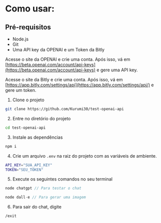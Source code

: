 # Como usar:

## Pré-requisitos

- Node.js
- Git
- Uma API key da OPENAI e um Token da Bitly

Acesse o site da OPENAI e crie uma conta. Após isso, vá em [https://beta.openai.com/account/api-keys](https://beta.openai.com/account/api-keys) e gere uma API key.

Acesse o site da Bitly e crie uma conta. Após isso, vá em [https://app.bitly.com/settings/api](https://app.bitly.com/settings/api/) e gere um token.

1. Clone o projeto

```bash
git clone https://github.com/Kurumi30/test-openai-api
```
2. Entre no diretório do projeto

```bash
cd test-openai-api
```

3. Instale as dependências

```bash
npm i
```

4. Crie um arquivo `.env` na raiz do projeto com as variáveis de ambiente.

```bash
API_KEY="SUA_API_KEY"
TOKEN="SEU_TOKEN"
```

5. Execute os seguintes comandos no seu terminal

```javascript
node chatgpt // Para testar o chat

node dall-e // Para gerar uma imagem
```

6. Para sair do chat, digite

```bash
/exit
```